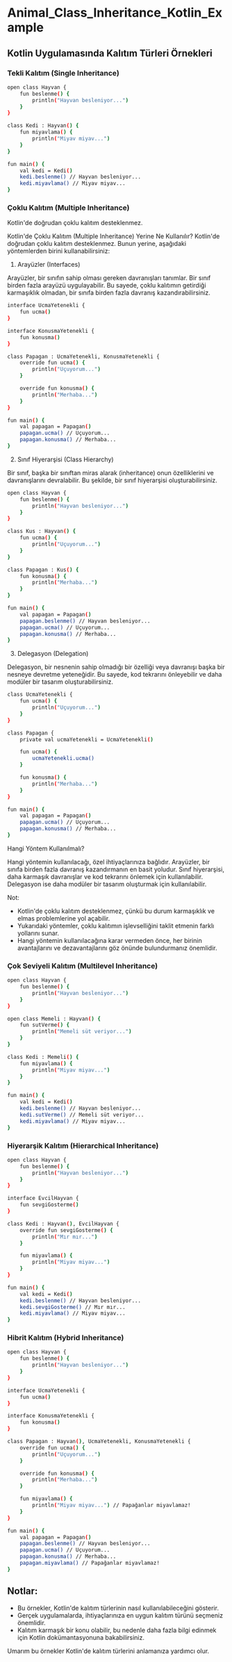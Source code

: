 # Animal_Class_Inheritance_Kotlin_Example

## Kotlin Uygulamasında Kalıtım Türleri Örnekleri

### Tekli Kalıtım (Single Inheritance)

```bash
open class Hayvan {
    fun beslenme() {
        println("Hayvan besleniyor...")
    }
}

class Kedi : Hayvan() {
    fun miyavlama() {
        println("Miyav miyav...")
    }
}

fun main() {
    val kedi = Kedi()
    kedi.beslenme() // Hayvan besleniyor...
    kedi.miyavlama() // Miyav miyav...
}

```

### Çoklu Kalıtım (Multiple Inheritance)

Kotlin'de doğrudan çoklu kalıtım desteklenmez.

Kotlin'de Çoklu Kalıtım (Multiple Inheritance) Yerine Ne Kullanılır?
Kotlin'de doğrudan çoklu kalıtım desteklenmez. Bunun yerine, aşağıdaki yöntemlerden birini kullanabilirsiniz:

1. Arayüzler (Interfaces)

Arayüzler, bir sınıfın sahip olması gereken davranışları tanımlar. Bir sınıf birden fazla arayüzü uygulayabilir. Bu sayede, çoklu kalıtımın getirdiği karmaşıklık olmadan, bir sınıfa birden fazla davranış kazandırabilirsiniz.


```bash
interface UcmaYetenekli {
    fun ucma()
}

interface KonusmaYetenekli {
    fun konusma()
}

class Papagan : UcmaYetenekli, KonusmaYetenekli {
    override fun ucma() {
        println("Uçuyorum...")
    }

    override fun konusma() {
        println("Merhaba...")
    }
}

fun main() {
    val papagan = Papagan()
    papagan.ucma() // Uçuyorum...
    papagan.konusma() // Merhaba...
}

```

2. Sınıf Hiyerarşisi (Class Hierarchy)

Bir sınıf, başka bir sınıftan miras alarak (inheritance) onun özelliklerini ve davranışlarını devralabilir. Bu şekilde, bir sınıf hiyerarşisi oluşturabilirsiniz.

```bash
open class Hayvan {
    fun beslenme() {
        println("Hayvan besleniyor...")
    }
}

class Kus : Hayvan() {
    fun ucma() {
        println("Uçuyorum...")
    }
}

class Papagan : Kus() {
    fun konusma() {
        println("Merhaba...")
    }
}

fun main() {
    val papagan = Papagan()
    papagan.beslenme() // Hayvan besleniyor...
    papagan.ucma() // Uçuyorum...
    papagan.konusma() // Merhaba...
}

```

3. Delegasyon (Delegation)

Delegasyon, bir nesnenin sahip olmadığı bir özelliği veya davranışı başka bir nesneye devretme yeteneğidir. Bu sayede, kod tekrarını önleyebilir ve daha modüler bir tasarım oluşturabilirsiniz.

```bash
class UcmaYetenekli {
    fun ucma() {
        println("Uçuyorum...")
    }
}

class Papagan {
    private val ucmaYetenekli = UcmaYetenekli()

    fun ucma() {
        ucmaYetenekli.ucma()
    }

    fun konusma() {
        println("Merhaba...")
    }
}

fun main() {
    val papagan = Papagan()
    papagan.ucma() // Uçuyorum...
    papagan.konusma() // Merhaba...
}

```

Hangi Yöntem Kullanılmalı?

Hangi yöntemin kullanılacağı, özel ihtiyaçlarınıza bağlıdır. Arayüzler, bir sınıfa birden fazla davranış kazandırmanın en basit yoludur. Sınıf hiyerarşisi, daha karmaşık davranışlar ve kod tekrarını önlemek için kullanılabilir. Delegasyon ise daha modüler bir tasarım oluşturmak için kullanılabilir.

Not:

* Kotlin'de çoklu kalıtım desteklenmez, çünkü bu durum karmaşıklık ve elmas problemlerine yol açabilir.
* Yukarıdaki yöntemler, çoklu kalıtımın işlevselliğini taklit etmenin farklı yollarını sunar.
* Hangi yöntemin kullanılacağına karar vermeden önce, her birinin avantajlarını ve dezavantajlarını göz önünde bulundurmanız önemlidir.

### Çok Seviyeli Kalıtım (Multilevel Inheritance)

```bash
open class Hayvan {
    fun beslenme() {
        println("Hayvan besleniyor...")
    }
}

open class Memeli : Hayvan() {
    fun sutVerme() {
        println("Memeli süt veriyor...")
    }
}

class Kedi : Memeli() {
    fun miyavlama() {
        println("Miyav miyav...")
    }
}

fun main() {
    val kedi = Kedi()
    kedi.beslenme() // Hayvan besleniyor...
    kedi.sutVerme() // Memeli süt veriyor...
    kedi.miyavlama() // Miyav miyav...
}

```

### Hiyerarşik Kalıtım (Hierarchical Inheritance)

```bash
open class Hayvan {
    fun beslenme() {
        println("Hayvan besleniyor...")
    }
}

interface EvcilHayvan {
    fun sevgiGosterme()
}

class Kedi : Hayvan(), EvcilHayvan {
    override fun sevgiGosterme() {
        println("Mır mır...")
    }

    fun miyavlama() {
        println("Miyav miyav...")
    }
}

fun main() {
    val kedi = Kedi()
    kedi.beslenme() // Hayvan besleniyor...
    kedi.sevgiGosterme() // Mır mır...
    kedi.miyavlama() // Miyav miyav...
}

```

### Hibrit Kalıtım (Hybrid Inheritance)

```bash
open class Hayvan {
    fun beslenme() {
        println("Hayvan besleniyor...")
    }
}

interface UcmaYetenekli {
    fun ucma()
}

interface KonusmaYetenekli {
    fun konusma()
}

class Papagan : Hayvan(), UcmaYetenekli, KonusmaYetenekli {
    override fun ucma() {
        println("Uçuyorum...")
    }

    override fun konusma() {
        println("Merhaba...")
    }

    fun miyavlama() {
        println("Miyav miyav...") // Papağanlar miyavlamaz!
    }
}

fun main() {
    val papagan = Papagan()
    papagan.beslenme() // Hayvan besleniyor...
    papagan.ucma() // Uçuyorum...
    papagan.konusma() // Merhaba...
    papagan.miyavlama() // Papağanlar miyavlamaz!
}

```

## Notlar:

* Bu örnekler, Kotlin'de kalıtım türlerinin nasıl kullanılabileceğini gösterir.
* Gerçek uygulamalarda, ihtiyaçlarınıza en uygun kalıtım türünü seçmeniz önemlidir.
* Kalıtım karmaşık bir konu olabilir, bu nedenle daha fazla bilgi edinmek için Kotlin dokümantasyonuna bakabilirsiniz.
  
Umarım bu örnekler Kotlin'de kalıtım türlerini anlamanıza yardımcı olur.